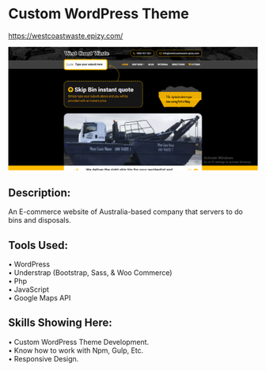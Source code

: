 # Custom WordPress Theme
https://westcoastwaste.epizy.com/

![](https://github.com/Wahab3917/WestCoastWaste/blob/main/westcoastwaste.png)

## Description: 
An E-commerce website of Australia-based company that servers to do bins and disposals.

## Tools Used:
•	  WordPress<br>
•	  Understrap  (Bootstrap, Sass, & Woo Commerce)<br>
•	  Php<br>
•	  JavaScript<br>
•	  Google Maps API

## Skills Showing Here: 
•	  Custom WordPress Theme Development.<br>
•	  Know how to work with Npm, Gulp, Etc.<br>
•	  Responsive Design.
